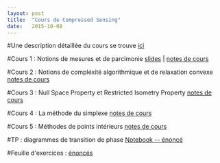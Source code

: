 ```yaml
---
layout: post
title:  "Cours de Compressed Sensing"
date:   2015-10-08
---
```


#Une description détaillée du cours se trouve [ici](/assets/presentation-cours-CS.pdf)

#Cours 1 : Notions de mesures et de parcimonie
[slides](/assets/intro_cs.pdf) | [notes de cours](/assets/introduction_cs.pdf) 

#Cours 2 : Notions de compléxité algorithmique et de relaxation convexe
[notes de cours](/assets/lecture_ell_0_cs.pdf)

#Cours 3 : Null Space Property et Restricted Isometry Property
[notes de cours](/assets/lecture_nsp_rip_cs.pdf)

#Cours 4 : La méthode du simplexe
[notes de cours](/assets/simplexe_method.pdf)

#Cours 5 : Méthodes de points intérieurs
[notes de cours](/assets/points_interieurs_method.pdf)

#TP : diagrammes de transition de phase
[Notebook -- énoncé](/assets/tp_diagramme_transition_phase.zip)

#Feuille d'exercices : [énoncés](/assets/exos_cs.pdf)